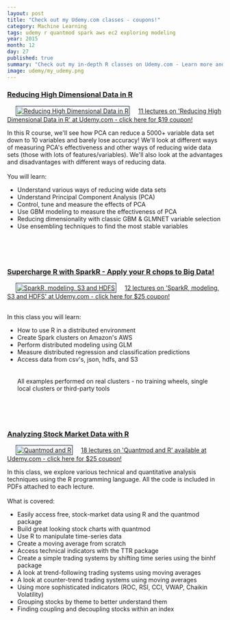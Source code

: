 ```yaml
---
layout: post
title: "Check out my Udemy.com classes - coupons!"
category: Machine Learning
tags: udemy r quantmod spark aws ec2 exploring modeling
year: 2015
month: 12
day: 27
published: true
summary: "Check out my in-depth R classes on Udemy.com - Learn more and support the Data Exploration and Machine Learning Walk-Throughs. Click link for specials and discounts. Thanks for your support!"
image: udemy/my_udemy.png
---
```


<h3><a href='https://www.udemy.com/practical-data-science-reducing-high-dimensional-data-in-r/?couponCode=1111' target='_blank'>Reducing High Dimensional Data in R</a></h3>
<p style="text-align:center">
<p color:black">
<a href='https://www.udemy.com/practical-data-science-reducing-high-dimensional-data-in-r/?couponCode=1111' target='_blank'>
<img src="{{site.baseurl}}/img/reducing-dimensions-r-19.png" alt="Reducing High Dimensional Data in R" style='padding:2px; border:1px solid #021a40;' align="bottom" hspace="20">11 lectures on 'Reducing High Dimensional Data in R' at Udemy.com - click here for $19 coupon!</a>
</p>
In this R course, we'll see how PCA can reduce a 5000+ variable data set down to 10 variables and barely lose accuracy! We'll look at different ways of measuring PCA's effectiveness and other ways of reducing wide data sets (those with lots of features/variables). We'll also look at the advantages and disadvantages with different ways of reducing data.
<BR><BR>
You will learn:
<BR>
<ul>
<li>Understand various ways of reducing wide data sets</li>
<li>Understand Principal Component Analysis (PCA)</li>
<li>Control, tune and measure the effects of PCA</li>
<li>Use GBM modeling to measure the effectiveness of PCA</li>
<li>Reducing dimensionality with classic GBM & GLMNET variable selection</li>
<li>Use ensembling techniques to find the most stable variables</li>
</ul>
</p>


<BR><BR><BR>
<h3><a href='https://www.udemy.com/supercharge-r-with-sparkr/?couponCode=1111' target='_blank'>Supercharge R with SparkR - Apply your R chops to Big Data!</a></h3>
<p style="text-align:center">
<p color:black">
<a href='https://www.udemy.com/supercharge-r-with-sparkr/?couponCode=1111' target='_blank'>
<img src="{{site.baseurl}}/img/spark-r-25.png" alt="SparkR, modeling, S3 and HDFS" style='padding:2px; border:1px solid #021a40;' align="bottom" hspace="20">12 lectures on 'SparkR, modeling, S3 and HDFS' at Udemy.com - click here for $25 coupon!</a>
</p><BR>
In this class you will learn:
<BR>
<ul>
<li>How to use R in a distributed environment</li>
<li>Create Spark clusters on Amazon's AWS</li>
<li>Perform distributed modeling using GLM</li>
<li>Measure distributed regression and classification predictions</li>
<li>Access data from csv's, json, hdfs, and S3</li>
<BR>
<BR>
All examples performed on real clusters - no training wheels, single local clusters or third-party tools</li>
</ul>
</p>

<BR><BR><BR>
<h3><a href='https://www.udemy.com/practical-data-science-analyzing-stock-market-data-with-r/?couponCode=1111' target='_blank'>Analyzing Stock Market Data with R</a></h3>
<p style="text-align:center">
<p color:black">
<a href='https://www.udemy.com/practical-data-science-analyzing-stock-market-data-with-r/?couponCode=1111' target='_blank'>
<img src="{{site.baseurl}}/img/quantmod-r-25.png" alt="Quantmod and R" style='padding:2px; border:1px solid #021a40;' align="bottom" hspace="20">18 lectures on 'Quantmod and R' available at Udemy.com - click here for $25 coupon!</a>
</p>
In this class, we explore various technical and quantitative analysis techniques using the R programming language. All the code is included in PDFs attached to each lecture.
<BR><BR>
What is covered:
<BR>
<ul>
<li>Easily access free, stock-market data using R and the quantmod package</li>
<li>Build great looking stock charts with quantmod</li>
<li>Use R to manipulate time-series data</li>
<li>Create a moving average from scratch</li>
<li>Access technical indicators with the TTR package</li>
<li>Create a simple trading systems by shifting time series using the binhf package</li>
<li>A look at trend-following trading systems using moving averages</li>
<li>A look at counter-trend trading systems using moving averages</li>
<li>Using more sophisticated indicators (ROC, RSI, CCI, VWAP, Chaikin Volatility)</li>
<li>Grouping stocks by theme to better understand them</li>
<li>Finding coupling and decoupling stocks within an index</li>
</ul>
</p>


 
